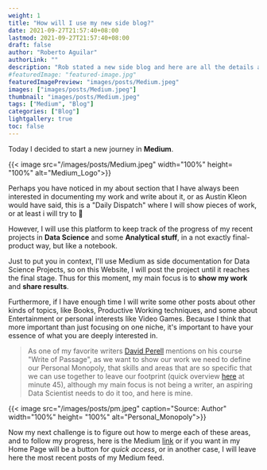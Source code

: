 ```yaml
---
weight: 1
title: "How will I use my new side blog?"
date: 2021-09-27T21:57:40+08:00
lastmod: 2021-09-27T21:57:40+08:00
draft: false
author: "Roberto Aguilar"
authorLink: ""
description: "Rob stated a new side blog and here are all the details about it"
#featuredImage: "featured-image.jpg"
featuredImagePreview: "images/posts/Medium.jpeg"
images: ["images/posts/Medium.jpeg"]
thumbnail: "images/posts/Medium.jpeg"
tags: ["Medium", "Blog"]
categories: ["Blog"]
lightgallery: true
toc: false
---
```


Today I decided to start a new journey in <b>Medium</b>.

{{< image src="/images/posts/Medium.jpeg" width="100%" height= "100%" alt="Medium_Logo">}}

Perhaps you have noticed in my about section that I have always been interested in documenting my work and write about it, or as Austin Kleon would have said, this is a "Daily Dispatch" where I will show pieces of work, or at least i will try to :thinking:

However, I will use this platform to keep track of the progress of my recent projects in <b>Data Science</b> and some <b>Analytical stuff</b>, in a not exactly final-product way, but like a notebook.

Just to put you in context, I'll use Medium as side documentation for Data Science Projects, so on this Website, I will post the project until it reaches the final stage. Thus for this moment, my main focus is to <b>show my work</b> and <b>share results</b>.

Furthermore, if I have enough time I will write some other posts about other kinds of topics, like Books, Productive Working techniques, and some about Entertainment or personal interests like Video Games. Because I think that more important than just focusing on one niche, it's important to have your essence of what you are deeply interested in.

> As one of my favorite writers <a href="https://perell.com/">David Perell</a> mentions on his course "Write of Passage", as we want to show our work we need to define our Personal Monopoly, that skills and areas that are so specific that we can use together to leave our footprint (quick overview <a href="https://www.youtube.com/watch?v=08S67KEb6hQ">here</a> at minute 45), although my main focus is not being a writer, an aspiring Data Scientist needs to do it too, and here is mine.

{{< image src="/images/posts/pm.jpeg" caption="Source: Author" width="100%" height= "100%" alt="Personal_Monopoly">}}

Now my next challenge is to figure out how to merge each of these areas, and to follow my progress, here is the Medium <a href="https://medium.com/@robguilarr">link</a> or if you want in my Home Page will be a button for <i>quick access</i>, or in another case, I will leave here the most recent posts of my Medium feed.

<div id="medium-widget"></div>
    <script src="https://medium-widget.pixelpoint.io/widget.js"></script>
    <script>MediumWidget.Init({renderTo: '#medium-widget', params: {"resource":"https://medium.com/@robguilarr","postsPerLine":2,"limit":2,"picture":"big","fields":["description","claps","likes","publishAt"],"ratio":"landscape"}})</script>
